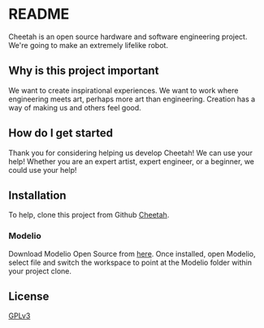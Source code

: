 # README

Cheetah is an open source hardware and software engineering project. We're going to make an extremely lifelike robot.


## Why is this project important

We want to create inspirational experiences. We want to work where engineering meets art, perhaps more art than engineering. Creation has a way of making us and others feel good. 

## How do I get started

Thank you for considering helping us develop Cheetah! We can use your help! Whether you are an expert artist, expert engineer, or a beginner, we could use your help!

## Installation

To help, clone this project from Github [Cheetah](https://github.com/Engineerabot/Cheetah).  
  
### Modelio

Download Modelio Open Source from [here](https://www.modelio.org/downloads/download-modelio.html).  Once installed, open Modelio, select file and switch the workspace to point at the Modelio folder within your project clone.

## License
[GPLv3](https://www.gnu.org/licenses/gpl-3.0.en.html)